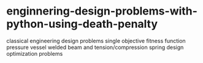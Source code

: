 # enginnering-design-problems-with-python-using-death-penalty
classical engineering design problems single objective fitness function pressure vessel welded beam and tension/compression spring design optimization problems 
